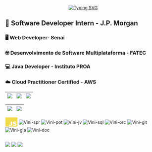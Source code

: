 
<p align="center">
  <a href="https://git.io/typing-svg"><img src="https://readme-typing-svg.demolab.com?font=Fira+Code&size=22&pause=1000&color=1063de&background=73CD1600&center=true&vCenter=true&width=435&lines=Hello+World" alt="Typing SVG" /></a> 
</p>
<h2> 🏦 Software Developer Intern - J.P. Morgan</h3>
<h3> 🖥️ Web Developer- Senai</h3>
<h3> 🤓 Desenvolvimento de Software Multiplataforma - FATEC</h3>
<h3> 💻 Java Developer - Instituto PROA </h3>
<h3> ☁️ Cloud Practitioner Certified - AWS</h3>

| ![](http://github-profile-summary-cards.vercel.app/api/cards/stats?username=ViniciusCalo&theme=tokyonight) | ![](http://github-profile-summary-cards.vercel.app/api/cards/repos-per-language?username=ViniciusCalo&theme=tokyonight) | ![](http://github-profile-summary-cards.vercel.app/api/cards/most-commit-language?username=ViniciusCalo&theme=tokyonight) |
| :-: | :-: | :-: |

| ![](http://github-profile-summary-cards.vercel.app/api/cards/profile-details?username=ViniciusCalo&theme=tokyonight) | ![](http://github-profile-summary-cards.vercel.app/api/cards/productive-time?username=ViniciusCalo&theme=tokyonight&utcOffset=8) |
| :-: | :-: |


  <div>
  <img align="center" alt="Vini-Js" height="30" width="40" src="https://raw.githubusercontent.com/devicons/devicon/master/icons/javascript/javascript-plain.svg">
  <img align="center" alt="Vini-spr" height="30" width="40" src="https://cdn.jsdelivr.net/gh/devicons/devicon/icons/spring/spring-original.svg" />
  <img align="center" alt="Vini-pot" heigth="40" width="50" src="https://cdn.jsdelivr.net/gh/devicons/devicon/icons/postgresql/postgresql-original.svg" />
  <img align="center" alt="Vini-jv" heigth="50" width="50" src="https://cdn.jsdelivr.net/gh/devicons/devicon/icons/java/java-original-wordmark.svg" />
  <img align="center" alt="Vini-sql" height="60" width="70" src="https://cdn.jsdelivr.net/gh/devicons/devicon/icons/mysql/mysql-original-wordmark.svg" />
  <img align="center" alt="Vini-orc" height="60" width="70" src="https://cdn.jsdelivr.net/gh/devicons/devicon/icons/oracle/oracle-original.svg" />
  <img align="center" alt="Vini-git" height="60" width="70" src="https://cdn.jsdelivr.net/gh/devicons/devicon/icons/git/git-plain-wordmark.svg" />
  <img align="center" alt="Vini-gla" height="60" width="70" src="https://cdn.jsdelivr.net/gh/devicons/devicon/icons/gitlab/gitlab-original.svg" />
  <img align="center" alt="Vini-doc" height="60" width="70" src="https://cdn.jsdelivr.net/gh/devicons/devicon/icons/docker/docker-original.svg" />
</div>

  ##
  
  <div>
      <a href="https://instagram.com/oviniciuscalo" target="_blank"><img src="https://img.shields.io/badge/-Instagram-%23E4405F?style=for-the-badge&logo=instagram&logoColor=white" target="_blank"></a>
     <a href = "mailto:vini.stcal@gmail.com"><img src="https://img.shields.io/badge/-Gmail-%23333?style=for-the-badge&logo=gmail&logoColor=white" target="_blank"></a>
   <a href="https://www.linkedin.com/in/vinicius-caló-5171b51b3" target="_blank"><img src="https://img.shields.io/badge/-LinkedIn-%230077B5?style=for-the-badge&logo=linkedin&logoColor=white" target="_blank"></a> 
  </div>
